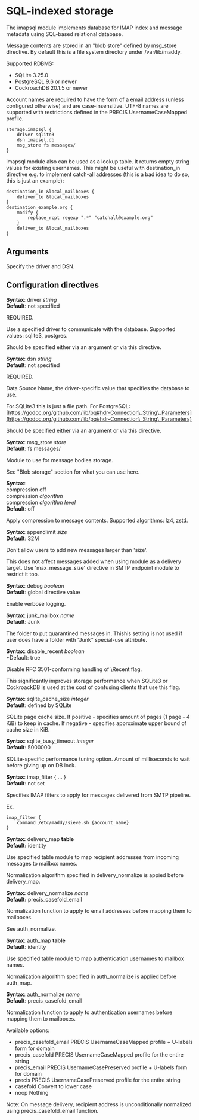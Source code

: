 # SQL-indexed storage

The imapsql module implements database for IMAP index and message
metadata using SQL-based relational database.

Message contents are stored in an "blob store" defined by msg\_store
directive. By default this is a file system directory under /var/lib/maddy.

Supported RDBMS:
- SQLite 3.25.0
- PostgreSQL 9.6 or newer
- CockroachDB 20.1.5 or newer

Account names are required to have the form of a email address (unless configured otherwise)
and are case-insensitive. UTF-8 names are supported with restrictions defined in the
PRECIS UsernameCaseMapped profile.

```
storage.imapsql {
	driver sqlite3
	dsn imapsql.db
	msg_store fs messages/
}
```

imapsql module also can be used as a lookup table.
It returns empty string values for existing usernames. This might be useful
with destination\_in directive e.g. to implement catch-all
addresses (this is a bad idea to do so, this is just an example):
```
destination_in &local_mailboxes {
	deliver_to &local_mailboxes
}
destination example.org {
	modify {
		replace_rcpt regexp ".*" "catchall@example.org"
	}
	deliver_to &local_mailboxes
}
```


## Arguments

Specify the driver and DSN.

## Configuration directives

**Syntax**: driver _string_ <br>
**Default**: not specified

REQUIRED.

Use a specified driver to communicate with the database. Supported values:
sqlite3, postgres.

Should be specified either via an argument or via this directive.

**Syntax**: dsn _string_ <br>
**Default**: not specified

REQUIRED.

Data Source Name, the driver-specific value that specifies the database to use.

For SQLite3 this is just a file path.
For PostgreSQL: [https://godoc.org/github.com/lib/pq#hdr-Connection\_String\_Parameters](https://godoc.org/github.com/lib/pq#hdr-Connection\_String\_Parameters)

Should be specified either via an argument or via this directive.

**Syntax**: msg\_store _store_ <br>
**Default**: fs messages/

Module to use for message bodies storage.

See "Blob storage" section for what you can use here.

**Syntax**: <br>
compression off <br>
compression _algorithm_ <br>
compression _algorithm_ _level_ <br>
**Default**: off

Apply compression to message contents.
Supported algorithms: lz4, zstd.

**Syntax**: appendlimit _size_ <br>
**Default**: 32M

Don't allow users to add new messages larger than 'size'.

This does not affect messages added when using module as a delivery target.
Use 'max\_message\_size' directive in SMTP endpoint module to restrict it too.

**Syntax**: debug _boolean_ <br>
**Default**: global directive value

Enable verbose logging.

**Syntax**: junk\_mailbox _name_ <br>
**Default**: Junk

The folder to put quarantined messages in. Thishis setting is not used if user
does have a folder with "Junk" special-use attribute.

**Syntax**: disable\_recent _boolean_ <br>
*Default: true

Disable RFC 3501-conforming handling of \Recent flag.

This significantly improves storage performance when SQLite3 or CockroackDB is
used at the cost of confusing clients that use this flag.

**Syntax**: sqlite\_cache\_size _integer_ <br>
**Default**: defined by SQLite

SQLite page cache size. If positive - specifies amount of pages (1 page - 4
KiB) to keep in cache. If negative - specifies approximate upper bound
of cache size in KiB.

**Syntax**: sqlite\_busy\_timeout _integer_ <br>
**Default**: 5000000

SQLite-specific performance tuning option. Amount of milliseconds to wait
before giving up on DB lock.

**Syntax**: imap\_filter { ... } <br>
**Default**: not set

Specifies IMAP filters to apply for messages delivered from SMTP pipeline.

Ex.
```
imap_filter {
	command /etc/maddy/sieve.sh {account_name}
}
```

**Syntax:** delivery\_map **table** <br>
**Default:** identity

Use specified table module to map recipient
addresses from incoming messages to mailbox names.

Normalization algorithm specified in delivery\_normalize is appied before
delivery\_map.

**Syntax:** delivery\_normalize _name_ <br>
**Default:** precis\_casefold\_email

Normalization function to apply to email addresses before mapping them
to mailboxes.

See auth\_normalize.

**Syntax**: auth\_map **table** <br>
**Default**: identity

Use specified table module to map authentication
usernames to mailbox names.

Normalization algorithm specified in auth\_normalize is applied before
auth\_map.

**Syntax**: auth\_normalize _name_ <br>
**Default**: precis\_casefold\_email

Normalization function to apply to authentication usernames before mapping
them to mailboxes.

Available options:
- precis\_casefold\_email   PRECIS UsernameCaseMapped profile + U-labels form for domain
- precis\_casefold         PRECIS UsernameCaseMapped profile for the entire string
- precis\_email            PRECIS UsernameCasePreserved profile + U-labels form for domain
- precis                  PRECIS UsernameCasePreserved profile for the entire string
- casefold                Convert to lower case
- noop                    Nothing

Note: On message delivery, recipient address is unconditionally normalized
using precis\_casefold\_email function.

